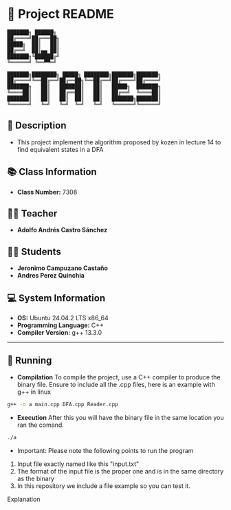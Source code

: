 # 📌 Project README
```
███████╗ ██████╗     
██╔════╝██╔═══██╗    
█████╗  ██║   ██║    
██╔══╝  ██║▄▄ ██║    
███████╗╚██████╔╝    
╚══════╝ ╚══▀▀═╝     

███████╗████████╗ █████╗ ████████╗███████╗███████╗
██╔════╝╚══██╔══╝██╔══██╗╚══██╔══╝██╔════╝██╔════╝
███████╗   ██║   ███████║   ██║   █████╗  ███████╗
╚════██║   ██║   ██╔══██║   ██║   ██╔══╝  ╚════██║
███████║   ██║   ██║  ██║   ██║   ███████╗███████║
╚══════╝   ╚═╝   ╚═╝  ╚═╝   ╚═╝   ╚══════╝╚══════╝
```


## 📖 Description
- This project implement the algorithm proposed by kozen in lecture 14 to find equivalent states in a DFA

## 📚 Class Information
- **Class Number:** 7308  

## 👨‍🏫 Teacher
- **Adolfo Andrés Castro Sánchez** 

## 👨‍🎓 Students
- **Jeronimo Campuzano Castaño** 
- **Andres Perez Quinchia**  

## 💻 System Information
- **OS:** Ubuntu 24.04.2 LTS x86_64  
- **Programming Language:** C++  
- **Compiler Version:** g++ 13.3.0  

---

## 🚀 Running 
- **Compilation** To compile the project, use a C++ compiler to produce the binary file. Ensure to include all the .cpp files, here is an example with g++ in linux
```bash
g++ -o a main.cpp DFA.cpp Reader.cpp
```
- **Execution** After this you will have the binary file in the same location you ran the comand.

```bash
./a
```

- Important:  Please note the following points to run the program

1. Input file exactly named like this "input.txt"
2. The format of the input file is the proper one and is in the same directory as the binary
3. In this repository we include a file example so you can test it.



Explanation
